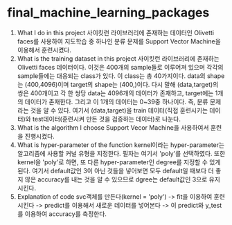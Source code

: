 # final_machine_learning_packages

1. What I do in this project
    사이킷런 라이브러리에 존재하는 데이터인 Olivetti faces를 사용하여 지도학습 중 하나인 분류 문제를 Support Vector Machine을 이용해서 훈련시켰다.
2. What is the training dataset in this project
    사이킷런 라이브러리에 존재하는 Olivetti faces 데이터이다. 이것은 400개의 sample들로 이루어져 있으며 각각의 sample들에는 대응되는 class가 있다. 이 class는 총 40가지이다.
    data의 shape는 (400,4096)이며 target의 shape는 (400,)이다. 다시 말해 (data,target)의 쌍은 400개이고 각 한 쌍당 data는 4096개의 데이터가 존재하고, target에는 1개의 데이터가 존재한다.
    그리고 이 1개의 데이터는 0~39중 하나이다. 즉, 분류 문제라는 것을 알 수 있다. 
    여기서 (data,target)을 train 데이터(직접 훈련시키는 데이터)와 test데이터(훈련시켜 만든 것을 검증하는 데이터)로 나눈다.
3. What is the algorithm I choose
    Support Vecor Machine을 사용하여서 훈련을 진행시켰다.
4. What is hyper-parameter of the function
    kernel이라는 hyper-parameter는 알고리즘에 사용할 커널 유형을 지정한다. 필자는 여기서 'poly'를 선택하였다.
    또한 kernel을 'poly'로 하면, 또 다른 hyper-parameter인 degree를 지정할 수 있게 된다. 여기서 default값인 3이 아닌 것들을 넣어보면 모두 default일 때보다 더 좋지 않은 accuracy를 
    내는 것을 알 수 있으므로 dgree는 default값인 3으로 유지시킨다.
5. Explanation of code
   svc객체를 만든다(kernel = 'poly') -> fit을 이용하여 훈련시킨다 -> predict를 이용해서 새로운 데이터를 넣어본다 -> 이 predict와 y_test를 이용하여 accuracy를 측정한다.
